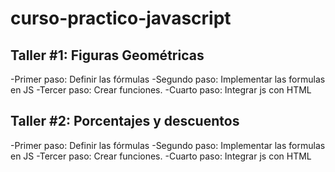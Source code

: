 # curso-practico-javascript

## Taller #1: Figuras Geométricas

-Primer paso: Definir las fórmulas
-Segundo paso: Implementar las formulas en JS
-Tercer paso: Crear funciones.
-Cuarto paso: Integrar js con HTML

## Taller #2: Porcentajes y descuentos
-Primer paso: Definir las fórmulas
-Segundo paso: Implementar las formulas en JS
-Tercer paso: Crear funciones.
-Cuarto paso: Integrar js con HTML